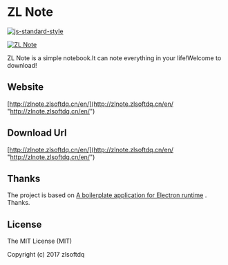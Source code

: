 # ZL Note

[![js-standard-style](https://cdn.rawgit.com/feross/standard/master/badge.svg)](https://github.com/feross/standard)

[![ZL Note](http://zlnote.zlsoftdq.cn/images/zlnote6.png)](http://zlnote.zlsoftdq.cn/en/)

ZL Note is a simple notebook.It can note everything in your life!Welcome to download!

## Website

[http://zlnote.zlsoftdq.cn/en/](http://zlnote.zlsoftdq.cn/en/ "http://zlnote.zlsoftdq.cn/en/")

## Download Url

[http://zlnote.zlsoftdq.cn/en/](http://zlnote.zlsoftdq.cn/en/ "http://zlnote.zlsoftdq.cn/en/")

## Thanks

The project is based on [A boilerplate application for Electron runtime](https://github.com/zce/electron-boilerplate "A boilerplate application for Electron runtime") .
Thanks.

## License

The MIT License (MIT)

Copyright (c) 2017 zlsoftdq